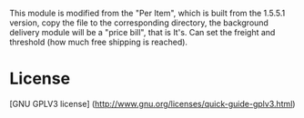 This module is modified from the "Per Item", which is built from the 1.5.5.1 version, copy the file to the corresponding directory, the background delivery module will be a "price bill", that is It's.
Can set the freight and threshold (how much free shipping is reached).

# License
[GNU GPLV3 license] (http://www.gnu.org/licenses/quick-guide-gplv3.html) 
